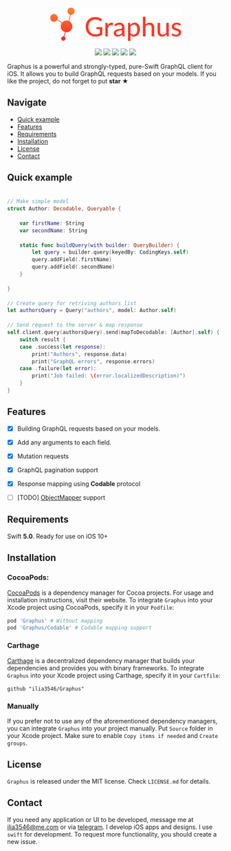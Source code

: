 <p align="center">
<img src="https://raw.githubusercontent.com/ilia3546/Graphus/master/Images/logo.png" alt="Graphus" title="Graphus" width="305"/>
</p>

<p align="center">
<a href="https://travis-ci.org/ilia3546/Graphus"><img src="https://img.shields.io/travis/ilia3546/Graphus/master.svg"></a>
<a href="https://github.com/Carthage/Carthage/"><img src="https://img.shields.io/badge/Carthage-compatible-4BC51D.svg?style=flat"></a>
<a href="http://onevcat.github.io/Graphus/"><img src="https://img.shields.io/cocoapods/v/Graphus.svg?style=flat"></a>
<a href="https://raw.githubusercontent.com/ilia3546/Graphus/master/LICENSE"><img src="https://img.shields.io/cocoapods/l/Graphus.svg?style=flat"></a>
<a href="http://onevcat.github.io/Graphus/"><img src="https://img.shields.io/cocoapods/p/Graphus.svg?style=flat"></a>
</p>

Graphus is a powerful and strongly-typed, pure-Swift GraphQL client for iOS. It allows you to build GraphQL requests based on your models. If you like the project, do not forget to put **star ★**

## Navigate

- [Quick example](#quick-example)
- [Features](#features)
- [Requirements](#requirements)
- [Installation](#installation)
- [License](#license)
- [Contact](#contact)

## Quick example

```swift

// Make simple model
struct Author: Decodable, Queryable {

    var firstName: String
    var secondName: String
    
    static func buildQuery(with builder: QueryBuilder) {
        let query = builder.query(keyedBy: CodingKeys.self)
        query.addField(.firstName)
        query.addField(.secondName)
    }
    
}

// Create query for retriving authors list
let authorsQuery = Query("authors", model: Author.self)

// Send request to the server & map response
self.client.query(authorsQuery).send(mapToDecodable: [Author].self) { (result) in
	switch result {
	case .success(let response):
		print("Authors", response.data)
		print("GraphQL errors", response.errors)
	case .failure(let error):
		print("Job failed: \(error.localizedDescription)")
	}
}

```


## Features
- [x] Building GraphQL requests based on your models.
- [x] Add any arguments to each field.
- [x] Mutation requests
- [x] GraphQL pagination support
- [x] Response mapping using **Codable** protocol
- [ ] [TODO] [ObjectMapper](https://github.com/tristanhimmelman/ObjectMapper) support


## Requirements

Swift **5.0**. Ready for use on iOS 10+


## Installation

### CocoaPods:

[CocoaPods](https://cocoapods.org) is a dependency manager for Cocoa projects. For usage and installation instructions, visit their website. To integrate `Graphus` into your Xcode project using CocoaPods, specify it in your `Podfile`:

```ruby
pod 'Graphus' # Without mapping
pod 'Graphus/Codable' # Codable mapping support
```

### Carthage

[Carthage](https://github.com/Carthage/Carthage) is a decentralized dependency manager that builds your dependencies and provides you with binary frameworks. To integrate `Graphus` into your Xcode project using Carthage, specify it in your `Cartfile`:

```ogdl
github "ilia3546/Graphus"
```

### Manually

If you prefer not to use any of the aforementioned dependency managers, you can integrate `Graphus` into your project manually. Put `Source` folder in your Xcode project. Make sure to enable `Copy items if needed` and `Create groups`.

## License
`Graphus` is released under the MIT license. Check `LICENSE.md` for details.

## Contact
If you need any application or UI to be developed, message me at ilia3546@me.com or via [telegram](https://t.me/bluetech_team). I develop iOS apps and designs. I use `swift` for development. To request more functionality, you should create a new issue.
